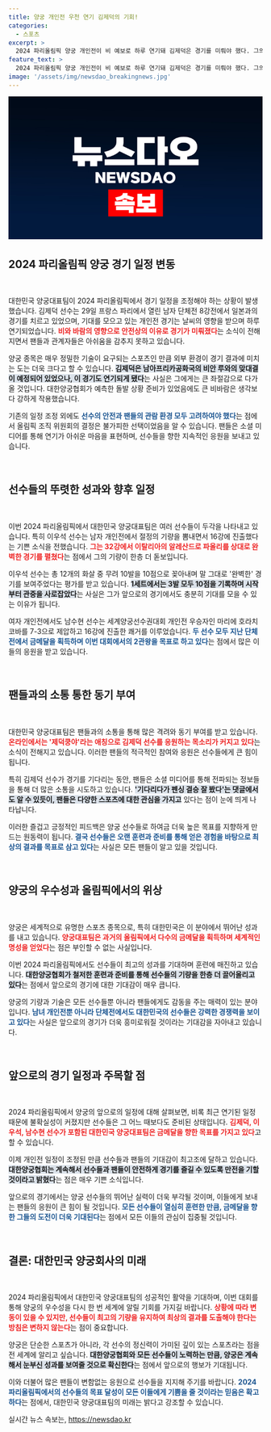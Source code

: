```yaml
---
title: 양궁 개인전 우천 연기 김제덕의 기회!
categories:
  - 스포츠
excerpt: >
  2024 파리올림픽 양궁 개인전이 비 예보로 하루 연기돼 김제덕은 경기를 미뤄야 했다. 그의 첫 경기가 궁금한 팬들은 아쉬움을 토로하며 다음 일정을 기다리고 있다.
feature_text: >
  2024 파리올림픽 양궁 개인전이 비 예보로 하루 연기돼 김제덕은 경기를 미뤄야 했다. 그의 첫 경기가 궁금한 팬들은 아쉬움을 토로하며 다음 일정을 기다리고 있다.
image: '/assets/img/newsdao_breakingnews.jpg'
---
```


<p><img src="/assets/img/newsdao_breakingnews.jpg" alt="implanttips 속보" /></p>

<h2 data-ke-size="size26">2024 파리올림픽 양궁 경기 일정 변동</h2>

<p data-ke-size="size16">&nbsp;</p>

<p>대한민국 양궁대표팀이 2024 파리올림픽에서 경기 일정을 조정해야 하는 상황이 발생했습니다. 김제덕 선수는 29일 프랑스 파리에서 열린 남자 단체전 8강전에서 일본과의 경기를 치르고 있었으며, 기대를 모으고 있는 개인전 경기는 날씨의 영향을 받으며 하루 연기되었습니다. <b><span style="color: #ee2323;">비와 바람의 영향으로 안전상의 이유로 경기가 미뤄졌다</span></b>는 소식이 전해지면서 팬들과 관계자들은 아쉬움을 감추지 못하고 있습니다. </p>

<p>양궁 종목은 매우 정밀한 기술이 요구되는 스포츠인 만큼 외부 환경이 경기 결과에 미치는 도는 더욱 크다고 할 수 있습니다. <b><span style="background-color: #21538527;">김제덕은 남아프리카공화국의 비안 루와의 맞대결이 예정되어 있었으나, 이 경기도 연기되게 됐다</span></b>는 사실은 그에게는 큰 좌절감으로 다가올 것입니다. 대한양궁협회가 예측한 돌발 상황 준비가 있었음에도 큰 비바람은 생각보다 강하게 작용했습니다.</p>

<p>기존의 일정 조정 외에도 <b><span style="color: #1a5490;">선수의 안전과 팬들의 관람 환경 모두 고려하여야 했다</span></b>는 점에서 올림픽 조직 위원회의 결정은 불가피한 선택이었음을 알 수 있습니다. 팬들은 소셜 미디어를 통해 연기가 아쉬운 마음을 표현하며, 선수들을 향한 지속적인 응원을 보내고 있습니다. <p data-ke-size="size16">&nbsp;</p></p>

<h2 data-ke-size="size26">선수들의 뚜렷한 성과와 향후 일정</h2>

<p data-ke-size="size16">&nbsp;</p>

<p>이번 2024 파리올림픽에서 대한민국 양궁대표팀은 여러 선수들이 두각을 나타내고 있습니다. 특히 이우석 선수는 남자 개인전에서 절정의 기량을 뽐내면서 16강에 진출했다는 기쁜 소식을 전했습니다. <b><span style="color: #ee2323;">그는 32강에서 이탈리아의 알레산드로 파올리를 상대로 완벽한 경기를 펼쳤다</span></b>는 점에서 그의 기량이 한층 더 돋보입니다.</p>

<p>이우석 선수는 총 12개의 화살 중 무려 10발을 10점으로 꽂아내며 말 그대로 '완벽한' 경기를 보여주었다는 평가를 받고 있습니다. <b><span style="background-color: #21538527;">1세트에서는 3발 모두 10점을 기록하며 시작부터 관중을 사로잡았다</span></b>는 사실은 그가 앞으로의 경기에서도 충분히 기대를 모을 수 있는 이유가 됩니다. </p>

<p>여자 개인전에서도 남수현 선수는 세계양궁선수권대회 개인전 우승자인 마리에 호라치코바를 7-3으로 제압하고 16강에 진출한 쾌거를 이루었습니다. <b><span style="color: #1a5490;">두 선수 모두 지난 단체전에서 금메달을 획득하며 이번 대회에서의 2관왕을 목표로 하고 있다</span></b>는 점에서 많은 이들의 응원을 받고 있습니다. </p>

<p data-ke-size="size16">&nbsp;</p>

<h2 data-ke-size="size26">팬들과의 소통 통한 동기 부여</h2>

<p data-ke-size="size16">&nbsp;</p>

<p>대한민국 양궁대표팀은 팬들과의 소통을 통해 많은 격려와 동기 부여를 받고 있습니다. <b><span style="color: #ee2323;">온라인에서는 '제덕쿵야'라는 애칭으로 김제덕 선수를 응원하는 목소리가 커지고 있다</span></b>는 소식이 전해지고 있습니다. 이러한 팬들의 적극적인 참여와 응원은 선수들에게 큰 힘이 됩니다.</p>

<p>특히 김제덕 선수가 경기를 기다리는 동안, 팬들은 소셜 미디어를 통해 전파되는 정보들을 통해 더 많은 소통을 시도하고 있습니다. <b><span style="background-color: #21538527;">'기다리다가 펜싱 결승 잘 봤다'는 댓글에서도 알 수 있듯이, 팬들은 다양한 스포츠에 대한 관심을 가지고</span></b> 있다는 점이 눈에 띄게 나타납니다. </p>

<p>이러한 즐겁고 긍정적인 피드백은 양궁 선수들로 하여금 더욱 높은 목표를 지향하게 만드는 원동력이 됩니다. <b><span style="color: #1a5490;">결국 선수들은 오랜 훈련과 준비를 통해 얻은 경험을 바탕으로 최상의 결과를 목표로 삼고 있다</span></b>는 사실은 모든 팬들이 알고 있을 것입니다. <p data-ke-size="size16">&nbsp;</p></p>

<h2 data-ke-size="size26">양궁의 우수성과 올림픽에서의 위상</h2>

<p data-ke-size="size16">&nbsp;</p>

<p>양궁은 세계적으로 유명한 스포츠 종목으로, 특히 대한민국은 이 분야에서 뛰어난 성과를 내고 있습니다. <b><span style="color: #ee2323;">양궁대표팀은 과거의 올림픽에서 다수의 금메달을 획득하며 세계적인 명성을 얻었다</span></b>는 점은 부인할 수 없는 사실입니다. </p>

<p>이번 2024 파리올림픽에서도 선수들이 최고의 성과를 기대하며 훈련에 매진하고 있습니다. <b><span style="background-color: #21538527;">대한양궁협회가 철저한 훈련과 준비를 통해 선수들의 기량을 한층 더 끌어올리고 있다</span></b>는 점에서 앞으로의 경기에 대한 기대감이 매우 큽니다. </p>

<p>양궁의 기량과 기술은 모든 선수들뿐 아니라 팬들에게도 감동을 주는 매력이 있는 분야입니다. <b><span style="color: #1a5490;">남녀 개인전뿐 아니라 단체전에서도 대한민국의 선수들은 강력한 경쟁력을 보이고 있다</span></b>는 사실은 앞으로의 경기가 더욱 흥미로워질 것이라는 기대감을 자아내고 있습니다. </p>

<p data-ke-size="size16">&nbsp;</p>

<h2 data-ke-size="size26">앞으로의 경기 일정과 주목할 점</h2>

<p data-ke-size="size16">&nbsp;</p>

<p>2024 파리올림픽에서 양궁의 앞으로의 일정에 대해 살펴보면, 비록 최근 연기된 일정 때문에 불확실성이 커졌지만 선수들은 그 어느 때보다도 준비된 상태입니다. <b><span style="color: #ee2323;">김제덕, 이우석, 남수현 선수가 포함된 대한민국 양궁대표팀은 금메달을 향한 목표를 가지고 있다</span></b>고 할 수 있습니다. </p>

<p>이제 개인전 일정이 조정된 만큼 선수들과 팬들의 기대감이 최고조에 달하고 있습니다. <b><span style="background-color: #21538527;">대한양궁협회는 계속해서 선수들과 팬들이 안전하게 경기를 즐길 수 있도록 만전을 기할 것이라고 밝혔다</span></b>는 점은 매우 기쁜 소식입니다. </p>

<p>앞으로의 경기에서는 양궁 선수들의 뛰어난 실력이 더욱 부각될 것이며, 이들에게 보내는 팬들의 응원이 큰 힘이 될 것입니다. <b><span style="color: #1a5490;">모든 선수들이 열심히 훈련한 만큼, 금메달을 향한 그들의 도전이 더욱 기대된다</span></b>는 점에서 모든 이들의 관심이 집중될 것입니다. </p>

<p data-ke-size="size16">&nbsp;</p>

<h2 data-ke-size="size26">결론: 대한민국 양궁회사의 미래</h2>

<p data-ke-size="size16">&nbsp;</p>

<p>2024 파리올림픽에서 대한민국 양궁대표팀의 성공적인 활약을 기대하며, 이번 대회를 통해 양궁의 우수성을 다시 한 번 세계에 알릴 기회를 가지길 바랍니다. <b><span style="color: #ee2323;">상황에 따라 변동이 있을 수 있지만, 선수들이 최고의 기량을 유지하여 최상의 결과를 도출해야 한다는 방침은 변하지 않는다</span></b>는 점이 중요합니다.</p>

<p>양궁은 단순한 스포츠가 아니라, 각 선수의 정신력이 가미된 깊이 있는 스포츠라는 점을 전 세계에 알리고 싶습니다. <b><span style="background-color: #21538527;">대한양궁협회와 모든 선수들이 노력하는 만큼, 양궁은 계속해서 눈부신 성과를 보여줄 것으로 확신한다</span></b>는 점에서 앞으로의 행보가 기대됩니다.</p>

<p>이와 더불어 많은 팬들이 변함없는 응원으로 선수들을 지지해 주기를 바랍니다. <b><span style="color: #1a5490;">2024 파리올림픽에서의 선수들의 목표 달성이 모든 이들에게 기쁨을 줄 것이라는 믿음은 확고하다</span></b>는 점에서, 대한민국 양궁대표팀의 미래는 밝다고 강조할 수 있습니다.</p>
실시간 뉴스 속보는, <a href="https://newsdao.kr" rel="dofollow">https://newsdao.kr</a>


